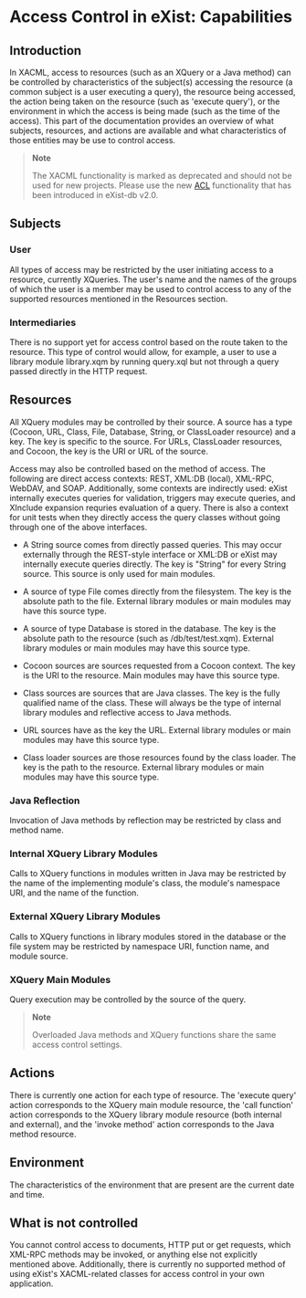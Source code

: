 # Access Control in eXist: Capabilities

## Introduction

In XACML, access to resources (such as an XQuery or a Java method) can be controlled by characteristics of the subject(s) accessing the resource (a common subject is a user executing a query), the resource being accessed, the action being taken on the resource (such as 'execute query'), or the environment in which the access is being made (such as the time of the access). This part of the documentation provides an overview of what subjects, resources, and actions are available and what characteristics of those entities may be use to control access.

> **Note**
>
> The XACML functionality is marked as deprecated and should not be used for new projects. Please use the new [ACL](security.xml#ACLs) functionality that has been introduced in eXist-db v2.0.

## Subjects

### User

All types of access may be restricted by the user initiating access to a resource, currently XQueries. The user's name and the names of the groups of which the user is a member may be used to control access to any of the supported resources mentioned in the Resources section.

### Intermediaries

There is no support yet for access control based on the route taken to the resource. This type of control would allow, for example, a user to use a library module library.xqm by running query.xql but not through a query passed directly in the HTTP request.

## Resources

All XQuery modules may be controlled by their source. A source has a type (Cocoon, URL, Class, File, Database, String, or ClassLoader resource) and a key. The key is specific to the source. For URLs, ClassLoader resources, and Cocoon, the key is the URI or URL of the source.

Access may also be controlled based on the method of access. The following are direct access contexts: REST, XML:DB (local), XML-RPC, WebDAV, and SOAP. Additionally, some contexts are indirectly used: eXist internally executes queries for validation, triggers may execute queries, and XInclude expansion requries evaluation of a query. There is also a context for unit tests when they directly access the query classes without going through one of the above interfaces.

-   A String source comes from directly passed queries. This may occur externally through the REST-style interface or XML:DB or eXist may internally execute queries directly. The key is "String" for every String source. This source is only used for main modules.

-   A source of type File comes directly from the filesystem. The key is the absolute path to the file. External library modules or main modules may have this source type.

-   A source of type Database is stored in the database. The key is the absolute path to the resource (such as /db/test/test.xqm). External library modules or main modules may have this source type.

-   Cocoon sources are sources requested from a Cocoon context. The key is the URI to the resource. Main modules may have this source type.

-   Class sources are sources that are Java classes. The key is the fully qualified name of the class. These will always be the type of internal library modules and reflective access to Java methods.

-   URL sources have as the key the URL. External library modules or main modules may have this source type.

-   Class loader sources are those resources found by the class loader. The key is the path to the resource. External library modules or main modules may have this source type.

### Java Reflection

Invocation of Java methods by reflection may be restricted by class and method name.

### Internal XQuery Library Modules

Calls to XQuery functions in modules written in Java may be restricted by the name of the implementing module's class, the module's namespace URI, and the name of the function.

### External XQuery Library Modules

Calls to XQuery functions in library modules stored in the database or the file system may be restricted by namespace URI, function name, and module source.

### XQuery Main Modules

Query execution may be controlled by the source of the query.

> **Note**
>
> Overloaded Java methods and XQuery functions share the same access control settings.

## Actions

There is currently one action for each type of resource. The 'execute query' action corresponds to the XQuery main module resource, the 'call function' action corresponds to the XQuery library module resource (both internal and external), and the 'invoke method' action corresponds to the Java method resource.

## Environment

The characteristics of the environment that are present are the current date and time.

## What is not controlled

You cannot control access to documents, HTTP put or get requests, which XML-RPC methods may be invoked, or anything else not explicitly mentioned above. Additionally, there is currently no supported method of using eXist's XACML-related classes for access control in your own application.
